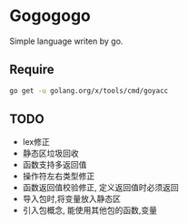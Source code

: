 # Gogogogo

Simple language writen by go.

## Require

```sh
go get -u golang.org/x/tools/cmd/goyacc
```

## TODO

+ lex修正
+ 静态区垃圾回收
+ 函数支持多返回值
+ 操作符左右类型修正
+ 函数返回值校验修正, 定义返回值时必须返回
+ 导入包时,将变量放入静态区
+ 引入包概念, 能使用其他包的函数,变量
